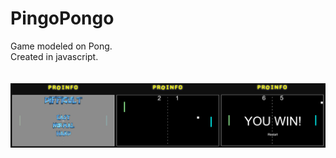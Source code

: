 # PingoPongo
Game modeled on Pong.</br>
Created in javascript.</br></br></br>
![](https://github.com/adasko86/pingopongo/blob/master/a_.bmp)
